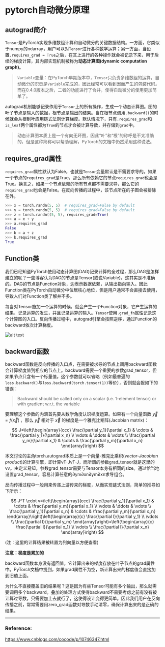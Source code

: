 # pytorch自动微分原理


## autograd简介

`Tensor`是PyTorch实现多维数组计算和自动微分的关键数据结构。一方面，它类似于numpy的ndarray，用户可以对`Tensor`进行各种数学运算；另一方面，当设置`.requires_grad = True`之后，在其上进行的各种操作就会被记录下来，用于后续的梯度计算，其内部实现机制被称为**动态计算图(dynamic computation graph)**。

> `Variable`变量：在PyTorch早期版本中，`Tensor`只负责多维数组的运算，自动微分的职责是`Variable`完成的，因此经常可以看到因而产生的包装代码。而在0.4.0版本之后，二者的功能进行了合并，使得自动微分的使用更加简单了。

autograd机制能够记录作用于`Tensor`上的所有操作，生成一个动态计算图。图的叶子节点是输入的数据，根节点是输出的结果。当在根节点调用`.backward()`的时候就会从根到叶应用链式法则计算梯度。默认情况下，只有`.requires_grad`和`is_leaf`两个属性都为`True`的节点才会被计算导数，并存储到`grad`中。

> 动态计算图本质上是一个有向无环图，因此“叶”和“根”的称呼是不太准确的，但是这种简称可以帮助理解，PyTorch的文档中仍然采用这种说法。

## requires_grad属性

`requires_grad`属性默认为False，也就是`Tensor`变量默认是不需要求导的。如果一个节点的`requires_grad`是True，那么所有依赖它的节点`requires_grad`也会是True。换言之，如果一个节点依赖的所有节点都不需要求导，那么它的`requires_grad`也会是False。在反向传播的过程中，该节点所在的子图会被排除在外。



```python
>>> x = torch.randn(5, 5)  # requires_grad=False by default
>>> y = torch.randn(5, 5)  # requires_grad=False by default
>>> z = torch.randn((5, 5), requires_grad=True)
>>> a = x + y
>>> a.requires_grad
False
>>> b = a + z
>>> b.requires_grad
True
```

## Function类

我们已经知道PyTorch使用动态计算图(DAG)记录计算的全过程，那么DAG是怎样建立的呢？一些博客认为DAG的节点是Tensor(或说Variable)，这其实是不准确的。DAG的节点是Function对象，边表示数据依赖，从输出指向输入。因此Function类在PyTorch自动微分中位居核心地位，但是用户通常不会直接去使用，导致人们对Function类了解并不多。

每当对Tensor施加一个运算的时候，就会产生一个Function对象，它产生运算的结果，记录运算的发生，并且记录运算的输入。`Tensor`使用`.grad_fn`属性记录这个计算图的入口。反向传播过程中，autograd引擎会按照逆序，通过Function的backward依次计算梯度。

![alt text](torch动态图-1.gif)

## backward函数

backward函数是反向传播的入口点，在需要被求导的节点上调用backward函数会计算梯度值到相应的节点上。backward需要一个重要的参数grad_tensor，但如果节点只含有一个标量值，这个参数就可以省略（例如最普遍的`loss.backward()`与`loss.backward(torch.tensor(1))`等价），否则就会报如下的错误：

> Backward should be called only on a scalar (i.e. 1-element tensor) or with gradient w.r.t. the variable

要理解这个参数的内涵首先要从数学角度认识梯度运算。如果有一个向量函数 $\vec{y}=f(\vec{x})$ ，那么 $\vec{y}$ 相对于 $\vec{x}$ 的梯度是一个雅克比矩阵(Jacobian matrix)：

$$
J=\left(\begin{array}{ccc}
\frac{\partial y_1}{\partial x_1} & \cdots & \frac{\partial y_1}{\partial x_n} \\
\vdots & \ddots & \vdots \\
\frac{\partial y_m}{\partial x_1} & \cdots & \frac{\partial y_m}{\partial x_n}
\end{array}\right)
$$



本文讨论的主角torch.autograd本质上是一个向量-雅克比乘积(*vector-Jacobian product*)的计算引擎，即计算vT⋅JvT⋅J，而所谓的参数grad_tensor就是这里的vv。由定义易知，参数grad_tensor需要与Tensor本身有相同的size。通过恰当地设置grad_tensor，容易计算任意的∂ym∂xn∂ym∂xn求导组合。

反向传播过程中一般用来传递上游传来的梯度，从而实现链式法则，简单的推导如下所示：

$$
J^T \cdot v=\left(\begin{array}{ccc}
\frac{\partial y_1}{\partial x_1} & \cdots & \frac{\partial y_m}{\partial x_1} \\
\vdots & \ddots & \vdots \\
\frac{\partial y_1}{\partial x_n} & \cdots & \frac{\partial y_m}{\partial x_n}
\end{array}\right)\left(\begin{array}{c}
\frac{\partial l}{\partial y_1} \\
\vdots \\
\frac{\partial l}{\partial y_m}
\end{array}\right)=\left(\begin{array}{c}
\frac{\partial l}{\partial x_1} \\
\vdots \\
\frac{\partial l}{\partial x_n}
\end{array}\right)
$$



(注：这里的计算结果被转置为列向量以方便查看)

**注意：梯度是累加的**

backward函数本身没有返回值，它计算出来的梯度存放在叶子节点的grad属性中。PyTorch文档中提到，如果grad属性不为空，新计算出来的梯度值会直接加到旧值上面。

为什么不直接覆盖旧的结果呢？这是因为有些Tensor可能有多个输出，那么就需要调用多个backward。叠加的处理方式使得backward不需要考虑之前有没有被计算过导数，只需要加上去就行了，这使得设计变得更简单。因此我们用户在反向传播之前，常常需要用zero_grad函数对导数手动清零，确保计算出来的是正确的结果。

---
### **Reference:**
https://www.cnblogs.com/cocode/p/10746347.html